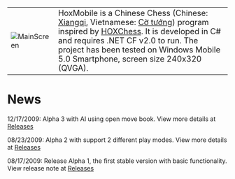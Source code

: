 <table cellspacing='10'>
<tr>
<td>
<img src='http://hoxmobile.googlecode.com/files/MainForm_Alpha2.png' title='MainScreen' />
</td>
<td valign='top'><font size='4'>HoxMobile is a Chinese Chess (Chinese: <a href='http://en.wikipedia.org/wiki/Xiangqi'>Xiangqi</a>, Vietnamese: <a href='http://vi.wikipedia.org/wiki/C%E1%BB%9D_t%C6%B0%E1%BB%9Bng'>Cờ tướng</a>) program inspired by <a href='http://code.google.com/p/hoxchess/'>HOXChess</a>. It is developed in C# and requires .NET CF v2.0 to run. The project has been tested on Windows Mobile 5.0 Smartphone, screen size 240x320 (QVGA).</font>
</td>
</tr>
</table>

# News #
12/17/2009: Alpha 3 with AI using open move book. View more details at [Releases](Releases.md)

08/23/2009: Alpha 2 with support 2 different play modes. View more details at [Releases](Releases.md)

08/17/2009: Release Alpha 1, the first stable version with basic functionality. View release note at [Releases](Releases.md)